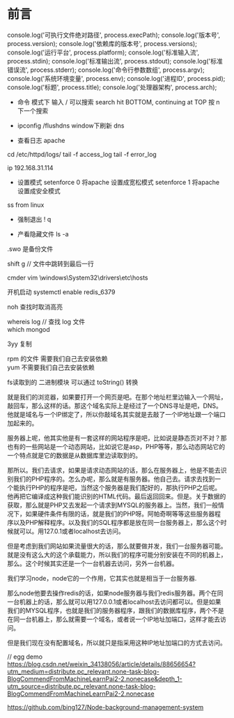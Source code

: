 # 前言

console.log('可执行文件绝对路径', process.execPath);
console.log('版本号', process.version);
console.log('依赖库的版本号', process.versions);
console.log('运行平台', process.platform);
console.log('标准输入流', process.stdin);
console.log('标准输出流', process.stdout);
console.log('标准错误流', process.stderr);
console.log('命令行参数数组', process.argv);
console.log('系统环境变量', process.env);
console.log('进程ID', process.pid);
console.log('标题', process.title);
console.log('处理器架构', process.arch);

* 命令 模式下 输入 / 可以搜索
search hit BOTTOM, continuing at TOP     按 n 下一个搜索

* ipconfig /flushdns window下刷新 dns

* 查看日志 apache
<!-- tail -f /etc/httpd/logs/ -->
cd /etc/httpd/logs/
tail -f access_log
tail -f error_log

ip 192.168.31.114

* 设置模式
setenforce 0 将apache 设置成宽松模式
setenforce 1 将apache 设置成安全模式


ss from linux

* 强制退出
! q

* 产看隐藏文件
ls -a

.swo 是备份文件

shift g   // 文件中跳转到最后一行



cmder
vim \windows\System32\drivers\etc\hosts

开机启动 systemctl enable redis_6379

noh 查找时取消高亮

whereis log  // 查找 log 文件 <br>
which mongod

3yy 复制

rpm 的文件 需要我们自己去安装依赖 <br>
yum  不需要我们自己去安装依赖

fs读取到的 二进制模块 可以通过  toString() 转换

就是我们的浏览器，如果要打开一个网页是吧。在那个地址栏里边输入一个网址，敲回车，那么这样的话。那这个域名实际上是经过了一个DNS寻址是吧，DNS。他就是域名与一个IP绑定了，所以你敲域名其实就是去敲了一个IP地址跟一个端口加起来的。

服务器上呢，他其实他是有一套这样的网站程序是吧，比如说是静态页对不对？那也有的一些网站是一个动态网站，比如说它是asp，PHP等等，那么动态网站它的一个特点就是它的数据是从数据库里边读取到的。


那所以。我们去请求，如果是请求动态网站的话，那么在服务器上，他是不能去识别我们的PHP程序的。怎么办呢，那么就是有服务器。他自己去。请求去找到一个能执行PHP的程序是吧，当然这个服务器是我们配好的，那执行PHP之后呢。他再把它编译成这种我们能识别的HTML代码。最后返回回来。但是。关于数据的获取，那么就是PHP又去发起一个请求到MYSQL的服务器上。当然，我们一般情况下，如果硬件条件有限的话，就是我们的PHP呀。阿帕奇啊等等这些服务器程序以及PHP解释程序。以及我们的SQL程序都是放在同一台服务器上，那么这个时候就可以。用127.0.1或者localhost去访问。

但是考虑到我们网站如果流量很大的话，那么就要做并发，我们一台服务器可能。就是没有这么大的这个承载能力，所以我们的程序可能分别安装在不同的机器上，那么。这个时候其实还是一个一台机器去访问，另外一台机器。

我们学习node，node它的一个作用，它其实也就是相当于一台服务器.

那么node他要去操作redis的话，如果node服务器与我们redis服务器。两个在同一台机器上的话，那么就可以用127.0.0.1或者localhost去访问都可以。但是如果我们的MYSQL程序，也就是我们的服务器程序，跟我们的数据库程序，两个不是在同一台机器上，那么就需要一个域名，或者说一个IP地址加端口，这样才能去访问。

但是我们现在没有配置域名，所以就只是指采用这种IP地址加端口的方式去访问。



// egg demo
https://blog.csdn.net/weixin_34138056/article/details/88656654?utm_medium=distribute.pc_relevant.none-task-blog-BlogCommendFromMachineLearnPai2-2.nonecase&depth_1-utm_source=distribute.pc_relevant.none-task-blog-BlogCommendFromMachineLearnPai2-2.nonecase

https://github.com/bing127/Node-background-management-system
